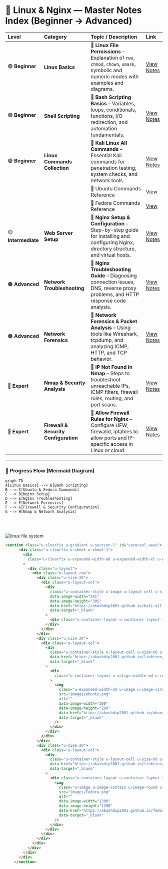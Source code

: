 # 🧭 **Linux & Nginx — Master Notes Index (Beginner → Advanced)**

| Level               | Category                              | Topic / Description                                                                                                                     | Link                                                                                                                                                                             |
| :------------------ | :------------------------------------ | :-------------------------------------------------------------------------------------------------------------------------------------- | :------------------------------------------------------------------------------------------------------------------------------------------------------------------------------- |
| 🟢 **Beginner**     | **Linux Basics**                      | 🔹 **Linux File Permissions** – Explanation of `rwx`, `chmod`, `chown`, `umask`, symbolic and numeric modes with examples and diagrams. | [View Notes](https://github.com/akashdip2001/linux-all-commands/blob/main/00%20Linux%20File%20Permission.md)                                                                     |
| 🟢 **Beginner**     | **Shell Scripting**                   | 🔹 **Bash Scripting Basics** – Variables, loops, conditionals, functions, I/O redirection, and automation fundamentals.                 | [View Notes](https://github.com/akashdip2001/linux-all-commands/blob/main/01%20Bash%20Scripting.md)                                                                              |
| 🟢 **Beginner**     | **Linux Commands Collection**         | 🔹 **Kali Linux All Commands** – Essential Kali commands for penetration testing, system checks, and network tools.                     | [View Notes](https://akashdip2001.github.io/kali-all-commands/#my-website-https-akashdip2001-github-io-linktree)                                                                 |
| | | 🔹 Ubuntu Commands Reference | [View](https://akashdip2001.github.io/ubuntu-all-commaands/) |
| | | 🔹 Fedora Commands Reference | [View](https://akashdip2001.github.io/fedora-all-imp-commands/) |
| 🟡 **Intermediate** | **Web Server Setup**                  | 🔹 **Nginx Setup & Configuration** – Step-by-step guide for installing and configuring Nginx, directory structure, and virtual hosts.   | [View Notes](https://github.com/akashdip2001/Nginx-Comprehensive-Notes-Troubleshooting-Configs-Diagrams-Scripts/blob/main/00%20setup%20Nginx.md)                                 |
| 🟠 **Advanced**     | **Network Troubleshooting**           | 🔹 **Nginx Troubleshooting Guide** – Diagnosing connection issues, DNS, reverse proxy problems, and HTTP response code analysis.        | [View Notes](https://github.com/akashdip2001/Nginx-Comprehensive-Notes-Troubleshooting-Configs-Diagrams-Scripts/blob/main/01%20Nginx%20Troubleshooting.md)                       |
| 🟠 **Advanced**     | **Network Forensics**                 | 🔹 **Network Forensics & Packet Analysis** – Using tools like Wireshark, tcpdump, and analyzing ICMP, HTTP, and TCP behavior.           | [View Notes](https://github.com/akashdip2001/Nginx-Comprehensive-Notes-Troubleshooting-Configs-Diagrams-Scripts/blob/main/02%20Network%20Forensics%20%26%20Packet%20Analysis.md) |
| 🔴 **Expert**       | **Nmap & Security Analysis**          | 🔹 **IP Not Found in Nmap** – Steps to troubleshoot unreachable IPs, ICMP filters, firewall rules, routing, and port scans.             | [View Notes](https://github.com/akashdip2001/Nginx-Comprehensive-Notes-Troubleshooting-Configs-Diagrams-Scripts/blob/main/03%20IP%20not%20found%20nMap.md)                       |
| 🔴 **Expert**       | **Firewall & Security Configuration** | 🔹 **Allow Firewall Rules for Nginx** – Configure UFW, firewalld, iptables to allow ports and IP-specific access in Linux or cloud.     | [View Notes](https://github.com/akashdip2001/Nginx-Comprehensive-Notes-Troubleshooting-Configs-Diagrams-Scripts/blob/main/04%20allow%20Firewall.md)                              |

---

### 🧩 **Progress Flow (Mermaid Diagram)**

```mermaid
graph TD
A[Linux Basics] --> B[Bash Scripting]
B --> C[Ubuntu & Fedora Commands]
C --> D[Nginx Setup]
D --> E[Nginx Troubleshooting]
E --> F[Network Forensics]
F --> G[Firewall & Security Configuration]
G --> H[Nmap & Network Analysis]
```

</br>
</br>

![linux file system](https://github.com/user-attachments/assets/b62cff62-1866-45c0-acfd-033a069751bd)

```html
<section class="u-clearfix u-gradient u-section-1" id="carousel_aeea">
      <div class="u-clearfix u-sheet u-sheet-1">
        <div
          class="u-clearfix u-expanded-width-md u-expanded-width-xl u-gutter-26 u-layout-wrap u-layout-wrap-1"
        >
          <div class="u-layout">
            <div class="u-layout-row">
              <div class="u-size-20">
                <div class="u-layout-col">
                  <div
                    class="u-container-style u-image u-layout-cell u-size-60 u-image-1"
                    data-image-width="241"
                    data-image-height="305"
                    data-href="https://akashdip2001.github.io/kali-all-commands/#my-website-https-akashdip2001-github-io-linktree"
                    data-target="_blank"
                  >
                    <div class="u-container-layout u-container-layout-1"></div>
                  </div>
                </div>
              </div>
              <div class="u-size-20">
                <div class="u-layout-col">
                  <div
                    class="u-container-style u-layout-cell u-size-60 u-layout-cell-2"
                    data-href="https://akashdip2001.github.io/linktree/"
                    data-target="_blank"
                  >
                    <div
                      class="u-container-layout u-valign-middle-md u-container-layout-2"
                    >
                      <img
                        class="u-expanded-width-md u-image u-image-circle u-image-contain u-preserve-proportions u-image-2"
                        src="images/ubuntu.png"
                        alt=""
                        data-image-width="200"
                        data-image-height="200"
                        data-href="https://akashdip2001.github.io/ubuntu-all-commaands/"
                        data-target="_blank"
                      />
                    </div>
                  </div>
                </div>
              </div>
              <div class="u-size-20">
                <div class="u-layout-col">
                  <div
                    class="u-container-style u-layout-cell u-size-60 u-layout-cell-3"
                    data-href="https://akashdip2001.github.io/linktree/"
                    data-target="_blank"
                  >
                    <div class="u-container-layout u-container-layout-3">
                      <img
                        class="u-image u-image-contain u-image-round u-preserve-proportions u-radius-10 u-image-3"
                        src="images/Fedora.png"
                        alt=""
                        data-image-width="1200"
                        data-image-height="1200"
                        data-href="https://akashdip2001.github.io/fedora-all-imp-commands/"
                        data-target="_blank"
                      />
                    </div>
                  </div>
                </div>
              </div>
            </div>
          </div>
        </div>
      </div>
    </section>
```
